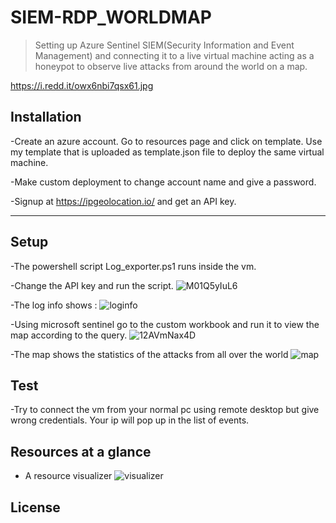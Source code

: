 


# SIEM-RDP_WORLDMAP

>Setting up Azure Sentinel SIEM(Security Information and Event Management) and connecting it to a live virtual machine acting as a honeypot to observe live attacks from around the world on a map.


https://i.redd.it/owx6nbi7qsx61.jpg



## Installation

-Create an azure account. Go to resources page and click on template. Use my template that is uploaded as template.json file to deploy the same virtual machine.

-Make custom deployment to change account name and give a password.

-Signup at https://ipgeolocation.io/ and get an API key.


---

## Setup
-The powershell script Log_exporter.ps1 runs inside the vm. 

-Change the API key and run the script.
![M01Q5yIuL6](https://user-images.githubusercontent.com/86112651/166531004-2efa7d52-d973-4484-82a2-49d2b673d304.gif)


-The log info shows :
![loginfo](https://user-images.githubusercontent.com/86112651/166524065-8f5b1454-9a7e-4342-9453-3a3eb2dbd18a.png)

-Using microsoft sentinel go to the custom workbook and run it to view the map according to the query.
![12AVmNax4D](https://user-images.githubusercontent.com/86112651/166532669-a2848987-e871-4abf-a472-58f1304237b7.gif)


-The map shows the statistics of the attacks from all over the world
![map](https://user-images.githubusercontent.com/86112651/166524249-48633a92-8754-4dcf-9e5a-0b66c254b49b.png)


## Test
-Try to connect the vm from your normal pc using remote desktop but give wrong credentials. Your ip will pop up in the list of events.
## Resources at a glance
- A resource visualizer
![visualizer](https://user-images.githubusercontent.com/86112651/166525190-79da900f-04ca-4cc6-bac7-b729c12ed9d8.jpg)


## License
